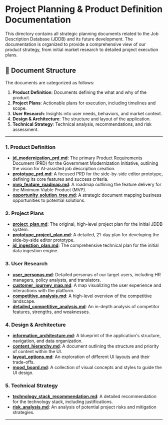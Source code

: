 # Project Planning & Product Definition Documentation

This directory contains all strategic planning documents related to the Job Description Database (JDDB) and its future development. The documentation is organized to provide a comprehensive view of our product strategy, from initial market research to detailed project execution plans.

## 📂 Document Structure

The documents are categorized as follows:

1.  **Product Definition**: Documents defining the what and why of the product.
2.  **Project Plans**: Actionable plans for execution, including timelines and scope.
3.  **User Research**: Insights into user needs, behaviors, and market context.
4.  **Design & Architecture**: The structure and layout of the application.
5.  **Technical Strategy**: Technical analysis, recommendations, and risk assessment.

---

### 1. Product Definition

- **[jd_modernization_prd.md](jd_modernization_prd.md)**: The primary Product Requirements Document (PRD) for the Government Modernization Initiative, outlining the vision for AI-assisted job description creation.
- **[prototype_prd.md](prototype_prd.md)**: A focused PRD for the side-by-side editor prototype, defining its core features and success criteria.
- **[mvp_feature_roadmap.md](mvp_feature_roadmap.md)**: A roadmap outlining the feature delivery for the Minimum Viable Product (MVP).
- **[opportunity_solution_tree.md](opportunity_solution_tree.md)**: A strategic document mapping business opportunities to potential solutions.

### 2. Project Plans

- **[project_plan.md](project_plan.md)**: The original, high-level project plan for the initial JDDB system.
- **[prototype_project_plan.md](prototype_project_plan.md)**: A detailed, 21-day plan for developing the side-by-side editor prototype.
- **[jd_ingestion_plan.md](jd_ingestion_plan.md)**: The comprehensive technical plan for the initial data ingestion engine.

### 3. User Research

- **[user_personas.md](user_personas.md)**: Detailed personas of our target users, including HR managers, policy analysts, and translators.
- **[customer_journey_map.md](customer_journey_map.md)**: A map visualizing the user experience and interactions with the platform.
- **[competitive_analysis.md](competitive_analysis.md)**: A high-level overview of the competitive landscape.
- **[detailed_competitive_analysis.md](detailed_competitive_analysis.md)**: An in-depth analysis of competitor features, strengths, and weaknesses.

### 4. Design & Architecture

- **[information_architecture.md](information_architecture.md)**: A blueprint of the application's structure, navigation, and data organization.
- **[content_hierarchy.md](content_hierarchy.md)**: A document outlining the structure and priority of content within the UI.
- **[layout_options.md](layout_options.md)**: An exploration of different UI layouts and their trade-offs.
- **[mood_board.md](mood_board.md)**: A collection of visual concepts and styles to guide the UI design.

### 5. Technical Strategy

- **[technology_stack_recommendation.md](technology_stack_recommendation.md)**: A detailed recommendation for the technology stack, including justifications.
- **[risk_analysis.md](risk_analysis.md)**: An analysis of potential project risks and mitigation strategies.

---